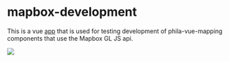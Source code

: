 # mapbox-development

This is a vue [app](http://mapbox-development.s3-website-us-west-1.amazonaws.com/) that is used for testing development of phila-vue-mapping components that use the Mapbox GL JS api.

![](https://mapboard-images.s3.amazonaws.com/phila-vue-mapping/MapboxDevelopment/mapbox-development-site.JPG)
